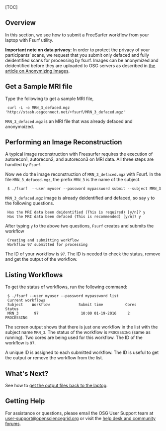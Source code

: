 [title]: - "Analysis of a Brain MRI Scan"
[TOC]


## Overview

In this section, we see how to submit a FreeSurfer workflow from your laptop with Fsurf utility. 

**Important note on data privacy**:  In order to protect the privacy of your participants’ scans, we request that you submit only defaced and fully deidentified scans for processing by fsurf.  Images can be anonymized and deidentified before they are uploaded to OSG servers as described in [the article on Anonymizing Images](https://support.opensciencegrid.org/support/solutions/articles/12000008493-anonymizing-images).

## Get a Sample MRI file

Type the following to get a sample MRI file, 

     curl -L -o MRN_3_defaced.mgz 'http://stash.osgconnect.net/+fsurf/MRN_3_defaced.mgz'

`MRN_3_defaced.mgz` is an MRI file that was already defaced and anonymoized. 


## Performing an Image Reconstruction 

A typical image reconstruction with Freesurfer requires the execution of autorecon1, autorecon2, and 
autorecon3 on MRI data.  All three steps are handled by `Fsurf`. 

Now we do the image reconstruction of  `MRN_3_defaced.mgz` with Fsurf. In the file `MRN_3_defaced.mgz`,  the prefix `MRN_3` is the name of the subject.

     $ ./fsurf  --user myuser --password mypassword submit --subject MRN_3 

`MRN_3_defaced.mgz` image is already deidentified and defaced, so say `y` to the following questions. 

     Has the MRI data been deidentified (This is required) [y/n]? y
     Has the MRI data been defaced (This is recommended) [y/n]? y

After typing `y` to the above two questions, `Fsurf` creates and submits the workflow 

     Creating and submitting workflow
     Workflow 97 submitted for processing

The ID of your workflow is `97`. The ID is needed to check the status, remove and get the output of the workflow. 

##  Listing Workflows

To get the status of workflows, run the following command:

     $ ./fsurf --user myuser --password mypassword list 
     Current workflows
     Subject    Workflow             Submit time          Cores          Status
     MRN_3       97                   10:00 01-19-2016     2             PROCESSING

The screen output shows that there is just one workflow in the list 
with the subject name `MRN_3`. The status of the workflow is `PROCESSING` (same as running). Two cores are 
being used for this workflow. The ID of the workflow is `97`. 

A unique ID is assigned to each submitted workflow. The ID is useful to get the output or 
remove the workflow from the list. 

## What's Next? 

See how to [get the output files back to the laptop](https://support.opensciencegrid.org/solution/articles/12000008491-managing-your-output-files).

## Getting Help
For assistance or questions, please email the OSG User Support team  at [user-support@opensciencegrid.org](mailto:user-support@opensciencegrid.org) or visit the [help desk and community forums](http://support.opensciencegrid.org).
